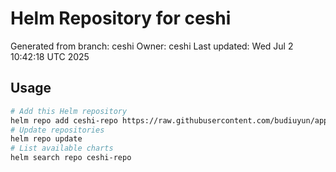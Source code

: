 # Helm Repository for ceshi
Generated from branch: ceshi
Owner: ceshi
Last updated: Wed Jul  2 10:42:18 UTC 2025

## Usage
```bash
# Add this Helm repository
helm repo add ceshi-repo https://raw.githubusercontent.com/budiuyun/appStore/helm-ceshi/
# Update repositories
helm repo update
# List available charts
helm search repo ceshi-repo
```

